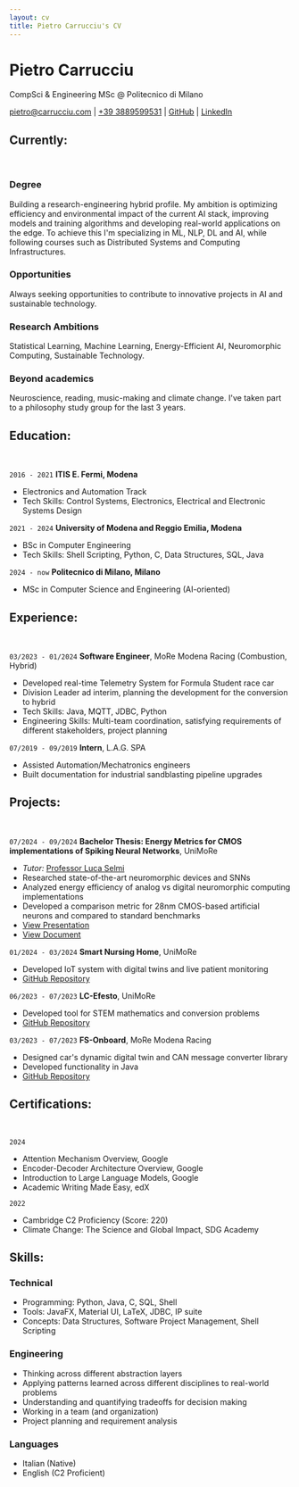 ```yaml
---
layout: cv
title: Pietro Carrucciu's CV
---
```

# Pietro Carrucciu
CompSci & Engineering MSc @ Politecnico di Milano

<div id="webaddress">
<a href="mailto:pietro@carrucciu.com"><i class="fa-solid fa-envelope"></i> pietro@carrucciu.com</a>
| <a href="tel:3889599531"><i class="fa-solid fa-phone"></i> +39 3889599531</a>
| <a href="https://github.com/carruc"><i class="fa-brands fa-github"></i> GitHub</a>
| <a href="https://www.linkedin.com/in/pietro-carrucciu/"><i class="fa-brands fa-linkedin"></i> LinkedIn</a>
</div>

## Currently:
<br />

### Degree
Building a research-engineering hybrid profile. My ambition is optimizing efficiency and environmental impact of the current AI stack, improving models and training algorithms and developing real-world applications on the edge. To achieve this I'm specializing in ML, NLP, DL and AI, while following courses such as Distributed Systems and Computing Infrastructures.

### Opportunities

Always seeking opportunities to contribute to innovative projects in AI and sustainable technology.

### Research Ambitions

Statistical Learning, Machine Learning, Energy-Efficient AI, Neuromorphic Computing, Sustainable Technology.

### Beyond academics

Neuroscience, reading, music-making and climate change. I've taken part to a philosophy study group for the last 3 years. 


## Education:
<br />

`2016 - 2021`
__ITIS E. Fermi, Modena__

- Electronics and Automation Track
- Tech Skills: Control Systems, Electronics, Electrical and Electronic Systems Design

`2021 - 2024`
__University of Modena and Reggio Emilia, Modena__

- BSc in Computer Engineering
- Tech Skills: Shell Scripting, Python, C, Data Structures, SQL, Java

`2024 - now`
__Politecnico di Milano, Milano__

- MSc in Computer Science and Engineering (AI-oriented)


## Experience:
<br />

`03/2023 - 01/2024`
**Software Engineer**, MoRe Modena Racing (Combustion, Hybrid)
- Developed real-time Telemetry System for Formula Student race car
- Division Leader ad interim, planning the development for the conversion to hybrid
- Tech Skills: Java, MQTT, JDBC, Python
- Engineering Skills: Multi-team coordination, satisfying requirements of different stakeholders, project planning

`07/2019 - 09/2019`
**Intern**, L.A.G. SPA
- Assisted Automation/Mechatronics engineers
- Built documentation for industrial sandblasting pipeline upgrades


## Projects:
<br />

`07/2024 - 09/2024`
**Bachelor Thesis: Energy Metrics for CMOS implementations of Spiking Neural Networks**, UniMoRe
- _Tutor:_ [Professor Luca Selmi](https://personale.unimore.it/rubrica/dettaglio/lucaselmi001)
- Researched state-of-the-art neuromorphic devices and SNNs
- Analyzed energy efficiency of analog vs digital neuromorphic computing implementations
- Developed a comparison metric for 28nm CMOS-based artificial neurons and compared to standard benchmarks
- [View Presentation](https://view.genially.com/66ffa9a6d318e509bcca4a14/presentation-elaborato-carrucciu)
- [View Document](https://drive.google.com/file/d/1y4lTzv0ncLLCHTwa_eyr8F7lQBcDOzdL/view?usp=sharing)

`01/2024 - 03/2024`
**Smart Nursing Home**, UniMoRe
- Developed IoT system with digital twins and live patient monitoring
- [GitHub Repository](https://github.com/carruc/IIOTProject)

`06/2023 - 07/2023`
**LC-Efesto**, UniMoRe
- Developed tool for STEM mathematics and conversion problems
- [GitHub Repository](https://github.com/carruc/LCEfesto)

`03/2023 - 07/2023`
**FS-Onboard**, MoRe Modena Racing
- Designed car's dynamic digital twin and CAN message converter library
- Developed functionality in Java
- [GitHub Repository](https://github.com/carruc/FS_OnboardPC)


## Certifications:
<br />

`2024`
- Attention Mechanism Overview, Google
- Encoder-Decoder Architecture Overview, Google
- Introduction to Large Language Models, Google
- Academic Writing Made Easy, edX

`2022`
- Cambridge C2 Proficiency (Score: 220)
- Climate Change: The Science and Global Impact, SDG Academy


## Skills:

### Technical
- Programming: Python, Java, C, SQL, Shell
- Tools: JavaFX, Material UI, LaTeX, JDBC, IP suite
- Concepts: Data Structures, Software Project Management, Shell Scripting

### Engineering
- Thinking across different abstraction layers
- Applying patterns learned across different disciplines to real-world problems
- Understanding and quantifying tradeoffs for decision making
- Working in a team (and organization)
- Project planning and requirement analysis

### Languages
- Italian (Native)
- English (C2 Proficient)

<!-- ### Footer

Last updated: May 2013 -->
